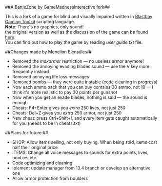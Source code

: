 ##A BattleZone by GameMadnessInteractive fork##

This is a fork of a game for blind and visually impaired written in [Blastbay Gaming Toolkit](http://blastbay.com/) scripting language.    
**Note**: There's no graphics, only sound!    
the original version as well as the discussion of the game can be found [here](http://forum.audiogames.net/viewtopic.php?id=3800&p=52).    
You can find out how to play the game by reading *user guide.txt* file.

##Changes made by Menelion Elensúle:##
- Removed the *maxarmor* restriction — no useless armor anymore!
- Removed the annoying evading blades sound — use the V key more frequently instead
- Removed annoying life loss messages
- Removed bombs — they were quite instable (code cleaning in progress)
- Now each ammo pack that you can buy contains 30 ammo, not 10 — I think it's more realistic to pay 30 points per gunshot
- Now when you get an evade blades, nothing is said — the sound is enough
- Cheats: F4+Enter gives you _extra_ 250 lives, not just 250
- Cheats: Del+Z gives you _extra_ 250 armor, not just 250
- New cheat: press Ctrl+Shift+I, and every item gets caught automatically for you (needs to be in cheats.txt)

##Plans for future:##
- SHOP: Allow items selling, not only buying. When being sold, items cost half their original price
- ITEMS: Change all voice messages to sounds for extra points, lives, boobies etc.
- Code optimizing and cleaning
- Iplement update manager from 13.4 branch or develop an alternative one
- Allow armor protection from boulders